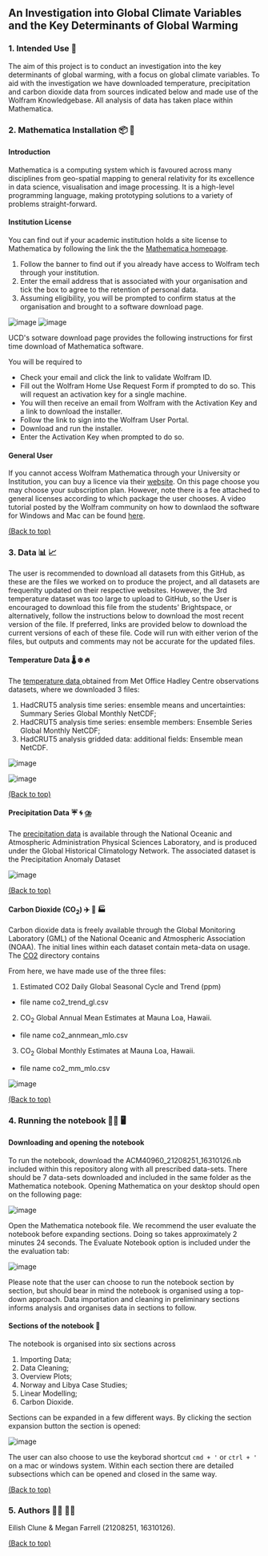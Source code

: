 ## An Investigation into Global Climate Variables and the Key Determinants of Global Warming


### 1. Intended Use 🤝

The aim of this project is to conduct an investigation into the key determinants of global warming, with a focus on global climate variables. To aid with the investigation we have downloaded temperature, precipitation and carbon dioxide data from sources indicated below and made use of the Wolfram Knowledgebase. All analysis of data has taken place within Mathematica.

###  2. Mathematica Installation 📦 📂

#### Introduction

Mathematica is a computing system which is favoured across many disciplines from geo-spatial mapping to general relativity for its excellence in data science, visualisation and image processing. It is a high-level programming language, making prototyping solutions to a variety of problems straight-forward.

#### Institution License

You can find out if your academic institution holds a site license to Mathematica by following the link the the [Mathematica homepage](https://www.wolfram.com/mathematica/).
1. Follow the banner to find out if you already have access to Wolfram tech through your institution.
2. Enter the email address that is associated with your organisation and tick the box to agree to the retention of personal data.
3. Assuming eligibility, you will be prompted to confirm status at the organisation and brought to a software download page.

![image](https://user-images.githubusercontent.com/60405870/181994454-1c5c3f40-ea87-4553-a6c1-9dc94f1ab1a3.png)
![image](https://user-images.githubusercontent.com/60405870/181994582-3907f6c3-e576-4469-9237-802dd11dc9f1.png)

UCD's sotware download page provides the following instructions for first time download of Mathematica software.

You will be required to 
- Check your email and click the link to validate Wolfram ID.
- Fill out the Wolfram Home Use Request Form if prompted to do so. This will request an activation key for a single machine.
- You will then receive an email from Wolfram with the Activation Key and a link to download the installer.
- Follow the link to sign into the Wolfram User Portal.
- Download and run the installer.
- Enter the Activation Key when prompted to do so.

#### General User

If you cannot access Wolfram Mathematica through your University or Institution, you can buy a licence via their [website](https://www.wolfram.com/mathematica/pricing/). On this page choose you may choose your subscription plan. However, note there is a fee attached to general licenses according to which package the user chooses. A video tutorial posted by the Wolfram community on how to downlaod the software for Windows and Mac can be found [here](https://community.wolfram.com/groups/-/m/t/2332560?sortMsg=Replies).

[(Back to top)](#an-investigation-into-global-climate-variables-and-the-determinants-of-global-warming)



### 3. Data 📊 📈 
The user is recommended to download all datasets from this GitHub, as these are the files we worked on to produce the project, and all datasets are frequenlty updated on their respective websites. However, the 3rd temperature dataset was too large to upload to GitHub, so the User is encouraged to download this file from the students' Brightspace, or alternatively, follow the instructions below to download the most recent version of the file. If preferred, links are provided below to download the current versions of each of these file. Code will run with either verion of the files, but outputs and comments may not be accurate for the updated files.

#### Temperature Data 🌡️ ❄️ 🔥

The [temperature data ](https://www.metoffice.gov.uk/hadobs/hadcrut5/data/current/download.html )
obtained from Met Office Hadley Centre observations datasets, where we downloaded 3 files:

1. HadCRUT5 analysis time series: ensemble means and uncertainties: Summary Series Global Monthly NetCDF;
2. HadCRUT5 analysis time series: ensemble members: Ensemble Series Global Monthly NetCDF;
3. HadCRUT5 analysis gridded data: additional fields: Ensemble mean NetCDF.

![image](https://user-images.githubusercontent.com/60405870/181915878-c8c1037c-0570-4d1c-9007-99b6ca751970.png)

![image](https://user-images.githubusercontent.com/60405870/181915981-1f0f87f2-8767-49b3-8359-50ffc74eacb2.png)

[(Back to top)](#an-investigation-into-global-climate-variables-and-the-determinants-of-global-warming)

#### Precipitation Data ☔ 🌀 ⛈️

The [precipitation data](https://downloads.psl.noaa.gov/Datasets/ghcngridded/)
is available through the National Oceanic and Atmospheric Administration Physical Sciences
Laboratory, and is produced under the Global Historical Climatology Network. 
The associated dataset is the Precipitation Anomaly Dataset

![image](https://user-images.githubusercontent.com/60405870/181916247-9e4269f5-2747-4bd1-8157-8f12b6bc42c7.png)

[(Back to top)](#an-investigation-into-global-climate-variables-and-the-determinants-of-global-warming)

#### Carbon Dioxide (CO$_2$) ✈️ 🚛 🏭 

Carbon dioxide data is freely available through the Global Monitoring Laboratory (GML) of the National Oceanic and Atmospheric Association (NOAA). The initial lines within each dataset contain meta-data on usage. The [CO2](https://gml.noaa.gov/aftp/products/trends/co2/) directory contains 

From here, we have made use of the three files:

1. Estimated CO2 Daily Global Seasonal Cycle and Trend (ppm)

* file name co2_trend_gl.csv

2. CO$_2$ Global Annual Mean Estimates at Mauna Loa, Hawaii.

* file name co2_annmean_mlo.csv

3. CO$_2$ Global Monthly Estimates at Mauna Loa, Hawaii.

* file name co2_mm_mlo.csv

![image](https://user-images.githubusercontent.com/60405870/181995301-0a1cd818-31da-40e0-9e22-81c0ed7facc5.png)


[(Back to top)](#an-investigation-into-global-climate-variables-and-the-determinants-of-global-warming)

### 4. Running the notebook 🏃‍♀️ 🖥️ 

#### Downloading and opening the notebook

To run the notebook, download the ACM40960_21208251_16310126.nb included within this repository along with all prescribed data-sets. There should be 7 data-sets downloaded and included in the same folder as the Mathematica notebook. Opening Mathematica on your desktop should open on the following page:

![image](https://user-images.githubusercontent.com/60405870/181854711-00dee655-c37b-4269-975c-086cbe729d64.png)

Open the Mathematica notebook file. We recommend the user evaluate the notebook before expanding sections. Doing so takes approximately 2 minutes 24 seconds. The Evaluate Notebook option is included under the the evaluation tab:

![image](https://user-images.githubusercontent.com/60405870/181855350-fdfb1e80-435b-4ee1-be20-a5cf0ba6ca86.png)

Please note that the user can choose to run the notebook section by section, but should bear in mind the notebook is organised using a top-down approach. Data importation and cleaning in preliminary sections informs analysis and organises data in sections to follow.

#### Sections of the notebook 🔢

The notebook is organised into six sections across 
1. Importing Data;
2. Data Cleaning;
3. Overview Plots;
4. Norway and Libya Case Studies;
5. Linear Modelling;
6. Carbon Dioxide.

Sections can be expanded in a few different ways. By clicking the section expansion button the section is opened:

![image](https://user-images.githubusercontent.com/60405870/181996215-3151a25d-47d4-4bc6-85c9-372d45e17587.png)

The user can also choose to use the keyborad shortcut `cmd + '` or `ctrl + '` on a mac or windows system. Within each section there are detailed subsections which can be opened and closed in the same way.

[(Back to top)](#an-investigation-into-global-climate-variables-and-the-determinants-of-global-warming)

### 5. Authors 👩‍🔬 👩‍🔬
 
Eilish Clune & Megan Farrell (21208251, 16310126).

[(Back to top)](#an-investigation-into-global-climate-variables-and-the-determinants-of-global-warming)
